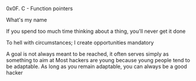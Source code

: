 0x0F. C - Function pointers

What's my name

If you spend too much time thinking about a thing, you'll never get it done

To hell with circumstances; I create opportunities mandatory

A goal is not always meant to be reached, it often serves simply as something to aim at
Most hackers are young because young people tend to be adaptable. As long as you remain adaptable, you can always be a good hacker
